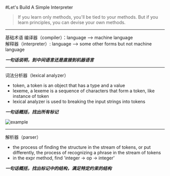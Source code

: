 #Let's Build A Simple Interpreter
  
>If  you learn only methods, you'll be tied to your methods. But if you learn principles, you can devise your own methods.  

---
基础术语
编译器（compiler）：language --> machine language  
解释器（interpreter）: language --> some other forms but not machine language
  
***一句话说明，到中间语言还是直接到机器语言***      
  
---
词法分析器（lexical analyzer）
- token, a token is an object that has a type and a value  
- lexeme, a lexeme is a sequence of characters that form a token, like instance of token    
- lexical analyzer is used to breaking the input strings into tokens    
  
***一句话概括，找出所有标记***    
  
![example](https://ruslanspivak.com/lsbasi-part2/lsbasi_part2_lexemes.png "token & lexeme")  
  
---
解析器（parser）
- the process of finding the structure in the stream of tokens, or put differently, the process of recognizing a phrase in the stream of tokens  
- in the expr method, find 'integer -> op -> integer'    
  
***一句话概括，找出标记中的结构，满足特定约束的结构***  


 

